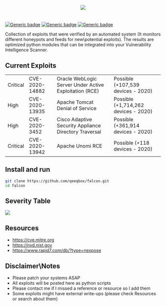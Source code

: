 <p align="center"> <img src="https://raw.githubusercontent.com/qeeqbox/falcon/main/readme/falconlogo.png"></p>

#
[![Generic badge](https://img.shields.io/badge/dynamic/json.svg?url=https://raw.githubusercontent.com/qeeqbox/falcon/main/info&label=version&query=$.version&colorB=blue&style=flat-square)](https://github.com/qeeqbox/falcon/blob/main/changes.md) [![Generic badge](https://img.shields.io/badge/dynamic/json.svg?url=https://raw.githubusercontent.com/qeeqbox/falcon/main/info&label=number%20of%20exploits&query=$.count&colorB=green&style=flat-square)](https://github.com/qeeqbox/falcon/blob/main/changes.md) [![Generic badge](https://img.shields.io/static/v1?label=%F0%9F%91%8D&message=!&color=yellow&style=flat-square)](https://github.com/qeeqbox/falcon/stargazers)

Collection of exploits that were verified by an automated system (It monitors different honeypots and feeds for new\potential exploits). The results are optimized python modules that can be integrated into your Vulnerability Intelligence Scanner. 

## Current Exploits
<table>
  <tr><td>Critical</td><td>CVE-2020-14882</td><td>Oracle WebLogic Server Under Active Exploitation (RCE)</td><td>Possible (+107,539 devices - 2020)</td></tr>
  <tr><td>High</td><td>CVE-2020-13935</td><td>Apache Tomcat Denial of Service</td><td>Possible (+1,714,262 devices - 2020)</td></tr>
  <tr><td>High</td><td>CVE-2020-3452</td><td>Cisco Adaptive Security Appliance Directory Traversal</td><td>Possible (+361,914 devices - 2020)</td></tr>
  <tr><td>Critical</td><td>CVE-2020-13942</td><td>Apache Unomi RCE</td><td>Possible (+118 devices - 2020) </td></tr>
</table>

## Install and run
```bash
git clone https://github.com/qeeqbox/falcon.git
cd falcon
```

## Severity Table
![](https://raw.githubusercontent.com/qeeqbox/falcon/main/readme/cve_table_qeeqbox_falcon.png)

## Resources
- https://cve.mitre.org
- https://nvd.nist.gov
- https://www.rapid7.com/db/?type=nexpose

## Disclaimer\Notes
- Please patch your systems ASAP
- All exploits will be posted here as python scripts
- Please contact me if I missed a reference or resource so I add them
- Some exploits might have external write-ups (please check Resources or search about them)
